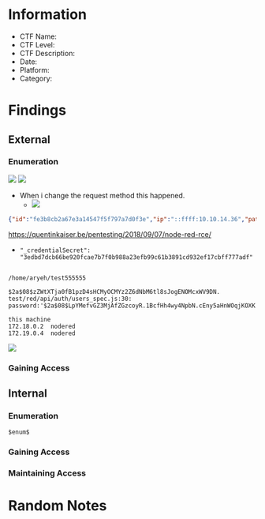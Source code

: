 # Information
- CTF Name: 
- CTF Level:
- CTF Description: 
- Date: 
- Platform: 
- Category: 

# Findings

## External
### Enumeration
![](https://i.imgur.com/it2003x.png)
![](https://i.imgur.com/Z7vcsDe.png)
- When i change the request method this happened.
	- ![](https://i.imgur.com/paSnjhq.png)
```json
{"id":"fe3b8cb2a67e3a14547f5f797a7d0f3e","ip":"::ffff:10.10.14.36","path":"/red/{id}"}
```
https://quentinkaiser.be/pentesting/2018/09/07/node-red-rce/
- `"_credentialSecret": "3edbd7dcb66be920fcae7b7f0b988a23efb99c61b3891cd932ef17cbff777adf"`
```shell

/home/aryeh/test555555

$2a$08$zZWtXTja0fB1pzD4sHCMyOCMYz2Z6dNbM6tl8sJogENOMcxWV9DN.
test/red/api/auth/users_spec.js:30:                    password:'$2a$08$LpYMefvGZ3MjAfZGzcoyR.1BcfHh4wy4NpbN.cEny5aHnWOqjKOXK',

this machine
172.18.0.2	nodered
172.19.0.4	nodered

```
![](https://i.imgur.com/nQQnO0r.png)

### Gaining Access


## Internal
### Enumeration
`$enum$`

### Gaining Access


### Maintaining Access


# Random Notes